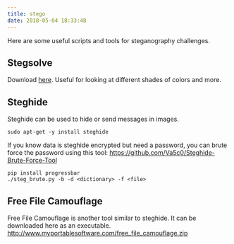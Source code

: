 ```yaml
---
title: stego
date: 2018-05-04 18:33:48
---
```


Here are some useful scripts and tools for steganography challenges.

## Stegsolve

Download [here](stegsolve.jar). Useful for looking at different shades of colors and more.

## Steghide

Steghide can be used to hide or send messages in images.
```
sudo apt-get -y install steghide
```

If you know data is steghide encrypted but need a password, you can brute force the password using this tool:
https://github.com/Va5c0/Steghide-Brute-Force-Tool

```
pip install progressbar
./steg_brute.py -b -d <dictionary> -f <file>
```

## Free File Camouflage

Free File Camouflage is another tool similar to steghide. It can be downloaded here as an executable.
http://www.myportablesoftware.com/free_file_camouflage.zip
